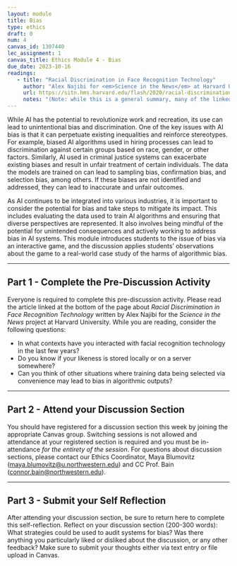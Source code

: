 ```yaml
---
layout: module
title: Bias
type: ethics
draft: 0
num: 4
canvas_id: 1307440
lec_assignment: 1
canvas_title: Ethics Module 4 - Bias
due_date: 2023-10-16
readings:
   - title: "Racial Discrimination in Face Recognition Technology"
     author: "Alex Najibi for <em>Science in the News</em> at Harvard University."
     url: https://sitn.hms.harvard.edu/flash/2020/racial-discrimination-in-face-recognition-technology/
     notes: "(Note: while this is a general summary, many of the linked studies dive much deeper into the issues.)"
---
```


While AI has the potential to revolutionize work and recreation, its use can lead to unintentional bias and discrimination. One of the key issues with AI bias is that it can perpetuate existing inequalities and reinforce stereotypes. For example, biased AI algorithms used in hiring processes can lead to discrimination against certain groups based on race, gender, or other factors. Similarly, AI used in criminal justice systems can exacerbate existing biases and result in unfair treatment of certain individuals. The data the models are trained on can lead to sampling bias, confirmation bias, and selection bias, among others. If these biases are not identified and addressed, they can lead to inaccurate and unfair outcomes.

As AI continues to be integrated into various industries, it is important to consider the potential for bias and take steps to mitigate its impact. This includes evaluating the data used to train AI algorithms and ensuring that diverse perspectives are represented. It also involves being mindful of the potential for unintended consequences and actively working to address bias in AI systems. This module introduces students to the issue of bias via an interactive game, and the discussion applies students’ observations about the game to a real-world case study of the harms of algorithmic bias.

* * *

## Part 1 - Complete the Pre-Discussion Activity

Everyone is required to complete this pre-discussion activity. Please read the article linked at the bottom of the page about _Racial Discrimination in Face Recognition Technology_ written by Alex Najibi for the _Science in the News_ project at Harvard University. While you are reading, consider the following questions:

* In what contexts have you interacted with facial recognition technology in the last few years?
* Do you know if your likeness is stored locally or on a server somewhere?
* Can you think of other situations where training data being selected via convenience may lead to bias in algorithmic outputs?

* * *

## Part 2 - Attend your Discussion Section

You should have registered for a discussion section this week by joining the appropriate Canvas group. Switching sessions is not allowed and attendance at your registered section is required and you must be in-attendance _for the entirety of the session_. For questions about discussion sections, please contact our Ethics Coordinator, Maya Blumovitz (<maya.blumovitz@u.northwestern.edu>) and CC Prof. Bain (<connor.bain@northwestern.edu>).

* * *

## Part 3 - Submit your Self Reflection

After attending your discussion section, be sure to return here to complete this self-reflection. Reflect on your discussion section (200-300 words): What strategies could be used to audit systems for bias? Was there anything you particularly liked or disliked about the discussion, or any other feedback? Make sure to submit your thoughts either via text entry or file upload in Canvas.